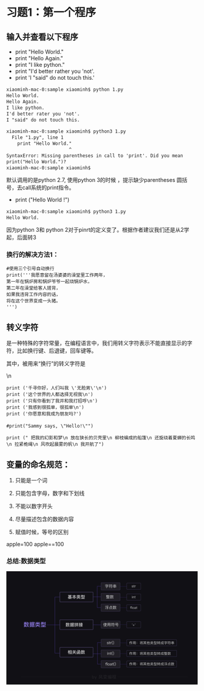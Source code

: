 # 习题1：第一个程序

## 输入并查看以下程序

* print "Hello World."
* print "Hello Again."
* print "I like python."
* print "I'd better rather you 'not'.
* print 'I "said" do not touch this.'

```
xiaominh-mac-0:sample xiaominh$ python 1.py
Hello World.
Hello Again.
I like python.
I'd better rater you 'not'.
I "said" do not touch this.
```

```
xiaominh-mac-0:sample xiaominh$ python3 1.py
  File "1.py", line 1
    print "Hello World."
                       ^
SyntaxError: Missing parentheses in call to 'print'. Did you mean print("Hello World.")?
xiaominh-mac-0:sample xiaominh$
```

默认调用的是python 2.7, 使用python 3的时候 ，提示缺少parentheses 圆括号，去call系统的print指令。

* print \("Hello World !"\)

```
xiaominh-mac-0:sample xiaominh$ python3 1.py
Hello World.
```

因为python 3和 python 2对于pinrt的定义变了。根据作者建议我们还是从2学起，后面转3

### 换行的解决方法1：

```
#使用三个引号自动换行
print('''我愿意留在汤婆婆的澡堂里工作两年，
第一年在锅炉房和锅炉爷爷一起烧锅炉水，
第二年在澡堂给客人搓背，
如果我违背工作内容的话，
将在这个世界变成一头猪。
''')
```

## 转义字符

是一种特殊的字符常量，在编程语言中，我们用转义字符表示不能直接显示的字符，比如换行键、后退键，回车键等。

其中，被用来“换行”的转义字符是

\n



```
print ('千寻你好，人们叫我 \'无脸男\'\n')     
print ('这个世界的人都选择无视我\n')          
print ('只有你看到了我并和我打招呼\n')         
print ('我感到很孤单，很孤单\n')            
print ('你愿意和我成为朋友吗?')             
                                  
#print("Sammy says, \"Hello!\"")  
```



```
print (" 把我的幻影和梦\n 放在狭长的贝壳里\n 柳枝编成的船篷\n 还旋绕着夏蝉的长鸣\n 拉紧桅绳\n 风吹起晨雾的帆\n 我开航了")
```

## 变量的命名规范：

1. 只能是一个词
2. 只能包含字母，数字和下划线
3. 不能以数字开头
4. 尽量描述包含的数据内容

5. 赋值时候，等号的区别

apple=100   apple==100

### 总结:数据类型

![](/assets/zjie.png)

